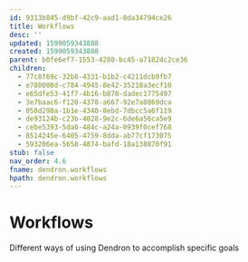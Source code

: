 ```yaml
---
id: 9313b845-d9bf-42c9-aad1-0da34794ce26
title: Workflows
desc: ''
updated: 1599059343888
created: 1599059343888
parent: b0fe6ef7-1553-4280-bc45-a71824c2ce36
children:
  - 77c8f69c-32b8-4331-b1b2-c4211dcb9fb7
  - e780000d-c784-4945-8e42-35218a3ecf10
  - e65dfe53-41f7-4b16-b870-dadec1775497
  - 3e7baac6-f120-4378-a667-92e7a0869dca
  - 058d298a-1b1e-4340-8ebd-7dbcc5a6f119
  - de93124b-c23b-4028-9e2c-6de6a56ca5e9
  - cebe5393-5da0-484c-a24a-0939f0cef768
  - 8514245e-6405-4759-8dda-ab77cf173075
  - 593206ea-5658-4874-bafd-18a138870f91
stub: false
nav_order: 4.6
fname: dendron.workflows
hpath: dendron.workflows
---
```

# Workflows

Different ways of using Dendron to accomplish specific goals


